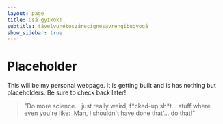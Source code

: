 ```yaml
---
layout: page
title: Csá gyíkok! 
subtitle: távelvunétoszárecignesávrengibugyogá 
show_sidebar: true
---
```


# Placeholder

This will be my personal webpage. It is getting built and is has nothing but placeholders. Be sure to check back later!


> "Do more science... just really weird, f\*cked-up sh\*t... stuff where even you're like: 'Man, I shouldn't have done that'... do that!"

